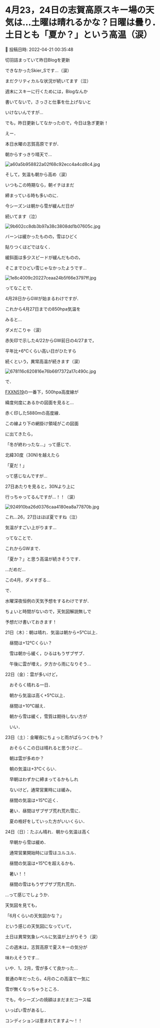 # 4月23，24日の志賀高原スキー場の天気は…土曜は晴れるかな？日曜は曇り．土日とも「夏か？」という高温（涙）

📅 投稿日時: 2022-04-21 00:35:48

切羽詰まっていて昨日Blogを更新


できなかったSkier_Sです…（涙）





まだクリティカルな状況が続いてます（泣）


週末にスキーに行くためには，Blogなんか


書いてないで，さっさと仕事を仕上げないと


いけないんですが…





でも，昨日更新してなかったので，今日は急ぎ更新！





えー．


本日水曜の志賀高原ですが．


朝からすっきり晴天で…




![a60a5b958822a02f68c92ecc4a4cd8c4.jpg](images/a60a5b958822a02f68c92ecc4a4cd8c4.jpg)




そして，気温も朝から高め（涙）


いつもこの時期なら，朝イチはまだ


締まっている時も多いのに．


今シーズンは朝から雪が緩んだ日が


続いてます（泣）




![9b602cc8db3b97a38c3808dd1b07605c.jpg](images/9b602cc8db3b97a38c3808dd1b07605c.jpg)




バーンは緩かったものの，雪はひどく


貼りつくほどではなく．


緩斜面は多少スピードが緩んだものの，


そこまでひどい雪じゃなかったようです…




![1e8c4009c20227ceaa24b5f66e3797ff.jpg](images/1e8c4009c20227ceaa24b5f66e3797ff.jpg)







ってなことで．


4月28日からGWが始まるわけですが．


これから4月27日までの850hpa気温を


みると…


ダメだこりゃ（涙）


赤矢印で示した4/22からGW前日の4/27まで，


平年比+6℃くらい高い日がひたすら


続くという，異常高温が続きます（涙）




![678116c620816e76b66f7372a17c490c.jpg](images/678116c620816e76b66f7372a17c490c.jpg)







で．


[FXXN519](https://www.hbc.co.jp/tecweather/FXXN519.pdf)の一番下，500hpa高度線が


緯度何度にあるかの図面を見ると…


赤く印した5880mの高度線．


この線より下の網掛け領域がこの図面


に出てきたら，


「冬が終わったな…」って感じで．


北緯30度（30N)を越えたら


「夏だ！」


って感じなんですが…


27日あたりを見ると，30Nより上に


行っちゃってるんですが…！！（涙）




![924910ba26d0376caa4180ea8a77870b.jpg](images/924910ba26d0376caa4180ea8a77870b.jpg)




これ…26，27日はほぼ夏ですね（泣）


気温がすごい上がります…





ってなことで．


これからGWまで．


「夏か？」と思う高温が続きそうです．


…だめだ…


この4月，ダメすぎる…





で．


水曜深夜恒例の天気予想をするわけですが．


ちょいと時間がないので，天気図解説無しで


予想だけ書いておきます！





21日（木）：朝は晴れ．気温は朝から+5℃以上．


　昼間は+12℃くらい？


　雪は朝から緩く，ひるはもうザブザブ．


　午後に雲が増え，夕方から雨になりそう…





22日（金）：雲が多いけど，


　おそらく晴れる一日．


　朝から気温は高く+5℃以上．　


　昼間は+10℃越え．


　朝から雪は緩く，雪質は期待しない方が


　いい．





23日（土）：金曜夜にちょっと雨がぱらつくかも？


　おそらくこの日は晴れると思うけど…


　朝は雲が多めか？


　朝の気温は+3℃くらい．


　早朝はわずかに締まってるかもしれ


　ないけど，通常営業時には緩み，


　昼間の気温は+15℃近く．


　暑い．昼間はザブザブ荒れ荒れ雪に．


　夏の格好をしていった方がいいくらい．





24日（日）：たぶん晴れ．朝から気温は高く


　早朝から雪は緩め．


　通常営業開始時には雪はユルユル．


　昼間の気温は+15℃を超えるかも．


　暑い！！


　昼間の雪はもうザブザブ荒れ荒れ．





…って感じでしょうか．


天気図を見ても，


「6月くらいの天気図かな？」


という感じの天気図になっていて，


土日は異常気象レベルに気温が上がりそう（涙）





この週末は，志賀高原で夏スキーの気分が


味わえそうです…





いや．1，2月，雪が多くて良かった…


普通の年だったら，4月のこの高温で一気に


雪が無くなっちゃうところ．





でも，今シーズンの焼額はまだまだコース幅


いっぱい雪があるし．


コンディションは恵まれてますよ～！！
